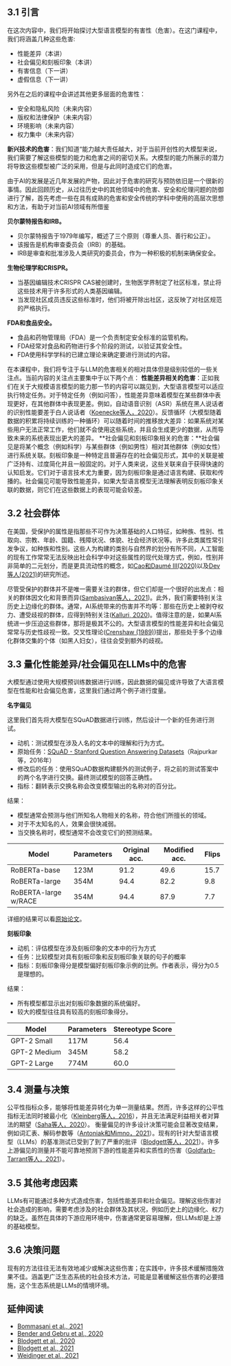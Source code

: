 ## 3.1 引言

在这次内容中，我们将开始探讨大型语言模型的有害性（危害）。在这门课程中，我们将涵盖几种这些危害:

- 性能差异（本讲）
- 社会偏见和刻板印象（本讲）
- 有害信息（下一讲）
- 虚假信息（下一讲）

另外在之后的课程中会讲述其他更多层面的危害性：

- 安全和隐私风险（未来内容）
- 版权和法律保护（未来内容）
- 环境影响（未来内容）
- 权力集中（未来内容）

**新兴技术的危害**：我们知道“能力越大责任越大，对于当前开创性的大模型来说，我们需要了解这些模型的能力和危害之间的密切关系。大模型的能力所展示的潜力将导致这些模型被广泛的采用，但是与此同时造成它们的危害。

由于AI的发展是近几年发展的产物，因此对于危害的研究与预防依旧是一个很新的事情。因此回顾历史，从过往历史中的其他领域中的危害、安全和伦理问题的防御进行了解，首先考虑一些在具有成熟的危害和安全传统的学科中使用的高层次思想和方法，有助于对当前AI领域有所借鉴

**贝尔蒙特报告和IRB。**

- 贝尔蒙特报告于1979年编写，概述了三个原则（尊重人员、善行和公正）。
- 该报告是机构审查委员会（IRB）的基础。 
- IRB是审查和批准涉及人类研究的委员会，作为一种积极的机制来确保安全。

**生物伦理学和CRISPR。**

- 当基因编辑技术CRISPR CAS被创建时，生物医学界制定了社区标准，禁止将这些技术用于许多形式的人类基因编辑。
- 当发现社区成员违反这些标准时，他们将被开除出社区，这反映了对社区规范的严格执行。

**FDA和食品安全。**

- 食品和药物管理局（FDA）是一个负责制定安全标准的监管机构。
- FDA经常对食品和药物进行多个阶段的测试，以验证其安全性。
- FDA使用科学学科的已建立理论来确定要进行测试的内容。

在本课程中，我们将专注于与LLM的危害相关的相对具体但是级别较低的一些关注点。当前内容的关注点主要集中于以下两个点：
**性能差异相关的危害**：正如我们在关于大规模语言模型的能力那一节的内容可以踹见到，大型语言模型可以适应执行特定任务。对于特定任务（例如问答），性能差异意味着模型在某些群体中表现更好，在其他群体中表现更差。例如，自动语音识别（ASR）系统在黑人说话者的识别性能要差于白人说话者（[Koenecke等人，2020](https://www.pnas.org/content/117/14/7684)）。反馈循环（大模型随着数据的积累将持续训练的一种循环）可以随着时间的推移放大差异：如果系统对某些用户无法正常工作，他们就不会使用这些系统，并且会生成更少的数据，从而导致未来的系统表现出更大的差异。
**社会偏见和刻板印象相关的危害：**社会偏见是将某个概念（例如科学）与某些群体（例如男性）相对其他群体（例如女性）进行系统关联。刻板印象是一种特定且普遍存在的社会偏见形式，其中的关联是被广泛持有、过度简化并且一般固定的。对于人类来说，这些关联来自于获得快速的认知启发。它们对于语言技术尤为重要，因为刻板印象是通过语言构建、获取和传播的。社会偏见可能导致性能差异，如果大型语言模型无法理解表明反刻板印象关联的数据，则它们在这些数据上的表现可能会较差。

## 3.2 社会群体
在美国，受保护的属性是指那些不可作为决策基础的人口特征，如种族、性别、性取向、宗教、年龄、国籍、残障状况、体貌、社会经济状况等。许多此类属性常引发争议，如种族和性别。这些人为构建的类别与自然界的划分有所不同，人工智能的现有工作常常无法反映出社会科学中对这些属性的现代处理方式，例如，性别并非简单的二元划分，而是更具流动性的概念，如[Cao和Daumé III(2020)](https://aclanthology.org/2020.acl-main.418/)以及[Dev等人(2021)](https://aclanthology.org/2021.emnlp-main.150.pdf)的研究所述。

尽管受保护的群体并不是唯一需要关注的群体，但它们却是一个很好的出发点：相关的群体因文化和背景而异([Sambasivan等人，2021](https://dl.acm.org/doi/10.1145/3442188.3445896))。此外，我们需要特别关注历史上边缘化的群体。通常，AI系统带来的伤害并不均等：那些在历史上被剥夺权力、遭受歧视的群体，应得到特别关注([Kalluri, 2020](https://www.nature.com/articles/d41586-020-02003-2))。值得注意的是，如果AI系统进一步压迫这些群体，那将是极其不公的。大型语言模型的性能差异和社会偏见常常与历史性歧视一致。交叉性理论([Crenshaw (1989)](https://zh.wikipedia.org/wiki/%E4%BA%A4%E5%8F%89%E6%80%A7#:~:text=%E5%A4%9A%E5%85%83%E4%BA%A4%E7%B9%94%E6%80%A7%EF%BC%88%E8%8B%B1%E8%AA%9E%EF%BC%9AIntersectionality,%E8%80%8C%E7%B6%93%E6%AD%B7%E7%9A%84%E5%84%AA%E7%BC%BA%E9%BB%9E%E3%80%82))提出，那些处于多个边缘化群体交集的个体（如黑人妇女），往往会受到额外的歧视。

## 3.3 量化性能差异/社会偏见在LLMs中的危害

大模型通过使用大规模预训练数据进行训练，因此数据的偏见或许导致了大语言模型在性能和社会偏见危害，这里我们通过两个例子进行度量。

**名字偏见**

这里我们首先将大模型在SQuAD数据进行训练，然后设计一个新的任务进行测试。

- 动机：测试模型在涉及人名的文本中的理解和行为方式。
- 原始任务：[SQuAD - Stanford Question Answering Datasets](https://rajpurkar.github.io/SQuAD-explorer/)（Rajpurkar等，2016年） 
- 修改后的任务：使用SQuAD数据构建额外的测试例子，将之前的测试答案中的两个名字进行交换。最终测试模型的回答正确性。
- 指标：翻转表示交换名称会改变模型输出的名称对的百分比。

结果：

- 模型通常会预测与他们所知名人物相关的名称，符合他们所擅长的领域。 
- 对于不太知名的人，效果会很快减弱。 
- 当交换名称时，模型通常不会改变它们的预测结果。

| Model                | Parameters | Original acc. | Modified acc. | Flips |
| -------------------- | ---------- | ------------- | ------------- | ----- |
| RoBERTa-base         | 123M       | 91.2          | 49.6          | 15.7  |
| RoBERTa-large        | 354M       | 94.4          | 82.2          | 9.8   |
| RoBERTA-large w/RACE | 354M       | 94.4          | 87.9          | 7.7   |

详细的结果可以看[原始论文](https://aclanthology.org/2020.emnlp-main.556.pdf)。

**刻板印象**

- 动机：评估模型在涉及刻板印象的文本中的行为方式 
- 任务：比较模型对具有刻板印象和反刻板印象关联的句子的概率 
- 指标：刻板印象得分是模型偏好刻板印象示例的比例。作者表示，得分为0.5是理想的。 

结果：

- 所有模型都显示出对刻板印象数据的系统偏好。
- 较大的模型往往具有较高的刻板印象得分。

| Model        | Parameters | Stereotype Score |
| ------------ | ---------- | ---------------- |
| GPT-2 Small  | 117M       | 56.4             |
| GPT-2 Medium | 345M       | 58.2             |
| GPT-2 Large  | 774M       | 60.0             |

## 3.4 测量与决策
公平性指标众多，能够将性能差异转化为单一测量结果。然而，许多这样的公平性指标无法同时被最小化（[Kleinberg等人，2016](https://arxiv.org/pdf/1609.05807.pdf)），并且无法满足利益相关者对算法的期望（[Saha等人，2020](https://arxiv.org/pdf/2001.00089.pdf)）。
衡量偏见的许多设计决策可能会显著改变结果，例如词汇表、解码参数等（[Antoniak和Mimno，2021](https://aclanthology.org/2021.acl-long.148.pdf)）。现有的针对大型语言模型（LLMs）的基准测试已受到了到了严重的批评（[Blodgett等人，2021](https://aclanthology.org/2021.acl-long.81.pdf)）。许多上游偏见的测量并不能可靠地预测下游的性能差异和实质性的伤害（[Goldfarb-Tarrant等人，2021](https://aclanthology.org/2021.acl-long.81.pdf)）。

## 3.5 其他考虑因素
LLMs有可能通过多种方式造成伤害，包括性能差异和社会偏见。理解这些伤害对社会造成的影响，需要考虑涉及的社会群体及其状况，例如历史上的边缘化、权力的缺乏。虽然在具体的下游应用环境中，伤害通常更容易理解，但LLMs却是上游的基础模型。

## 3.6 决策问题
现有的方法往往无法有效地减少或解决这些伤害；在实践中，许多技术缓解措施效果不佳。涵盖更广泛生态系统的社会技术方法，可能是显著缓解这些伤害的必要措施，这个生态系统是LLMs的情境环境。

## 延伸阅读
- [Bommasani et al., 2021](https://arxiv.org/pdf/2108.07258.pdf)
- [Bender and Gebru et al., 2020](https://dl.acm.org/doi/pdf/10.1145/3442188.3445922)
- [Blodgett et al., 2020](https://aclanthology.org/2020.acl-main.485.pdf)
- [Blodgett et al., 2021](https://aclanthology.org/2021.acl-long.81.pdf)
- [Weidinger et al., 2021](https://arxiv.org/pdf/2112.04359.pdf)